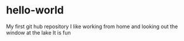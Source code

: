 # hello-world
My first git hub repository
I like working from home and looking out the window at the lake
It is fun
